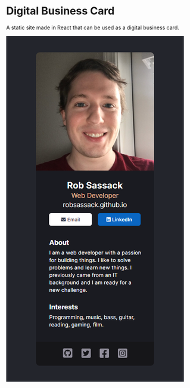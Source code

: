 # Digital Business Card

A static site made in React that can be used as a digital business card.

![Screenshot of digital business card](./screenshot.png)
